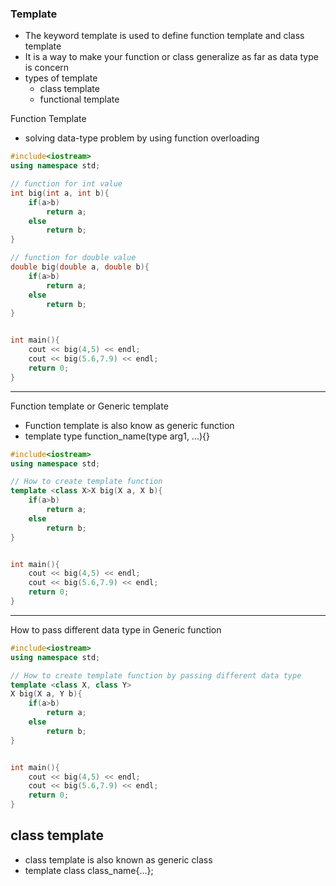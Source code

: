 ### Template

- The keyword template is used to define function template and class template
- It is a way to make your function or class generalize as far as data type is concern
- types of template
  - class template
  - functional template

Function Template

- solving data-type problem by using function overloading

```cpp
#include<iostream>
using namespace std;

// function for int value
int big(int a, int b){
    if(a>b)
        return a;
    else
        return b;
}

// function for double value
double big(double a, double b){
    if(a>b)
        return a;
    else
        return b;
}


int main(){
    cout << big(4,5) << endl;
    cout << big(5.6,7.9) << endl;
    return 0;
}
```

---

Function template or Generic template

- Function template is also know as generic function
- template<class type> type function_name(type arg1, ...){}

```cpp
#include<iostream>
using namespace std;

// How to create template function
template <class X>X big(X a, X b){
    if(a>b)
        return a;
    else
        return b;
}


int main(){
    cout << big(4,5) << endl;
    cout << big(5.6,7.9) << endl;
    return 0;
}
```

---

How to pass different data type in Generic function

```cpp
#include<iostream>
using namespace std;

// How to create template function by passing different data type
template <class X, class Y>
X big(X a, Y b){
    if(a>b)
        return a;
    else
        return b;
}


int main(){
    cout << big(4,5) << endl;
    cout << big(5.6,7.9) << endl;
    return 0;
}
```

## class template

- class template is also known as generic class
- template<class type> class class_name{...};

```cpp

```
